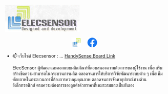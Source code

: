 <a>&nbsp;&nbsp;&nbsp;&nbsp;&nbsp;&nbsp;&nbsp;&nbsp;&nbsp;&nbsp;&nbsp;&nbsp;&nbsp;&nbsp;&nbsp;&nbsp;&nbsp;&nbsp;&nbsp;&nbsp;&nbsp;&nbsp;&nbsp;&nbsp;&nbsp;&nbsp;&nbsp;&nbsp;&nbsp;&nbsp;&nbsp;&nbsp;&nbsp;&nbsp;&nbsp;&nbsp;&nbsp;&nbsp;&nbsp;&nbsp;&nbsp;&nbsp;&nbsp;&nbsp;&nbsp;&nbsp;&nbsp;&nbsp;&nbsp;&nbsp;&nbsp;&nbsp;&nbsp;&nbsp;&nbsp;&nbsp;&nbsp;&nbsp;&nbsp;&nbsp;&nbsp;&nbsp;&nbsp;&nbsp;&nbsp;&nbsp;&nbsp;&nbsp;&nbsp;&nbsp;&nbsp;&nbsp;&nbsp;&nbsp;&nbsp;&nbsp;&nbsp;&nbsp;&nbsp;&nbsp;
  ![hds-logo_0](https://github.com/Elecsensor/Elecsensor/blob/main/elcensor%20logo.png)

<p align='center'>
<a href="http://www.elecsensor.com/"><img height="30" src="https://github.com/Elecsensor/Elecsensor/blob/main/minilogo.png"></a>&nbsp;&nbsp;&nbsp;&nbsp;
<a href="https://www.facebook.com/ElecSensor18"><img height="30" src="https://github.com/Elecsensor/Elecsensor/blob/main/1200px-Facebook_Logo_(2019).png"></a>&nbsp;&nbsp;
</p>
  
- 📫 เว็บไซต์ Elecsensor : ...
[HandySense Board Link](http://www.elecsensor.com/)

  ElecSensor ผู้พัฒนาและออกแบบผลิตภัณฑ์ที่ตอบสนองความต้องการของผู้ใช้งาน 
  เพื่อเสริมสร้างขีดความสามารถในกระบวนการผลิต ตลอดจนการให้บริการวิจัยพัฒนาระบบต่าง ๆ 
  เพื่อเพิ่มศักยภาพในกระบวนการที่ต้องการควบคุมคุณภาพ ตลอดจนการจัดหาอุปกรณ์ทางด้านอิเล็กทรอนิกส์
  ตามความต้องการของลูกค้าด้วยราคาที่เหมาะสมและเป็นกันเอง
<!--
**Elecsensor/Elecsensor** is a ✨ _special_ ✨ repository because its `README.md` (this file) appears on your GitHub profile.

Here are some ideas to get you started:

- 🔭 I’m currently working on ...
- 🌱 I’m currently learning ...
- 👯 I’m looking to collaborate on ...
- 🤔 I’m looking for help with ...
- 💬 Ask me about ...
- 📫 How to reach me: ...
- 😄 Pronouns: ...
- ⚡ Fun fact: ...
-->

